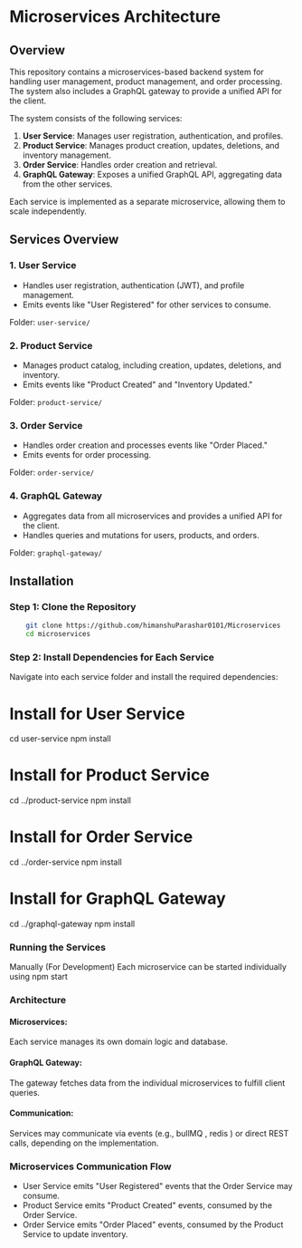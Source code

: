 # Microservices Architecture

## Overview

This repository contains a microservices-based backend system for handling user management, product management, and order processing. The system also includes a GraphQL gateway to provide a unified API for the client.

The system consists of the following services:

1. **User Service**: Manages user registration, authentication, and profiles.
2. **Product Service**: Manages product creation, updates, deletions, and inventory management.
3. **Order Service**: Handles order creation and retrieval.
4. **GraphQL Gateway**: Exposes a unified GraphQL API, aggregating data from the other services.

Each service is implemented as a separate microservice, allowing them to scale independently.

## Services Overview

### 1. User Service

- Handles user registration, authentication (JWT), and profile management.
- Emits events like "User Registered" for other services to consume.
  
Folder: `user-service/`

### 2. Product Service

- Manages product catalog, including creation, updates, deletions, and inventory.
- Emits events like "Product Created" and "Inventory Updated."

Folder: `product-service/`

### 3. Order Service

- Handles order creation and processes events like "Order Placed."
- Emits events for order processing.

Folder: `order-service/`

### 4. GraphQL Gateway

- Aggregates data from all microservices and provides a unified API for the client.
- Handles queries and mutations for users, products, and orders.

Folder: `graphql-gateway/`

## Installation

### Step 1: Clone the Repository

```bash
    git clone https://github.com/himanshuParashar0101/Microservices
    cd microservices
```

### Step 2: Install Dependencies for Each Service

Navigate into each service folder and install the required dependencies:

# Install for User Service

cd user-service
npm install

# Install for Product Service

cd ../product-service
npm install

# Install for Order Service

cd ../order-service
npm install

# Install for GraphQL Gateway

cd ../graphql-gateway
npm install

### Running the Services

Manually (For Development)
Each microservice can be started individually using npm start

### Architecture

#### Microservices: 

Each service manages its own domain logic and database.

#### GraphQL Gateway: 

The gateway fetches data from the individual microservices to fulfill client queries.

#### Communication:

Services may communicate via events (e.g., bullMQ , redis ) or direct REST calls, depending on the implementation.

### Microservices Communication Flow


- User Service emits "User Registered" events that the Order Service may consume.
- Product Service emits "Product Created" events, consumed by the Order Service.
- Order Service emits "Order Placed" events, consumed by the Product Service to update inventory.
